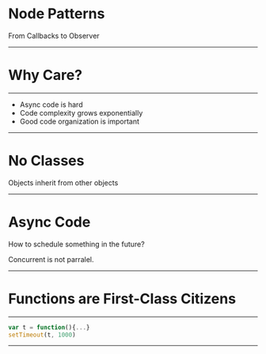 # Node Patterns

 From Callbacks to Observer

---

# Why Care?

---

* Async code is hard
* Code complexity grows exponentially
* Good code organization is important

---

# No Classes

Objects inherit from other objects

---


# Async Code

How to schedule something in the future?

Concurrent is not parralel.

---

# Functions are First-Class Citizens

---

```js
var t = function(){...}
setTimeout(t, 1000)
```

---
